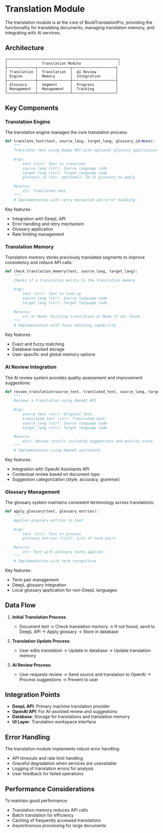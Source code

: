 # Translation Module

The translation module is at the core of BookTranslationPro, providing the functionality for translating documents, managing translation memory, and integrating with AI services.

## Architecture

```
┌───────────────────────────────────────────────────┐
│                Translation Module                 │
├─────────────┬───────────────┬────────────────────┤
│ Translation │  Translation  │  AI Review         │
│ Engine      │  Memory       │  Integration       │
├─────────────┼───────────────┼────────────────────┤
│ Glossary    │  Segment      │  Progress          │
│ Management  │  Management   │  Tracking          │
└─────────────┴───────────────┴────────────────────┘
```

## Key Components

### Translation Engine

The translation engine manages the core translation process:

```python
def translate_text(text, source_lang, target_lang, glossary_id=None):
    """
    Translates text using DeepL API with optional glossary application
    
    Args:
        text (str): Text to translate
        source_lang (str): Source language code
        target_lang (str): Target language code
        glossary_id (str, optional): ID of glossary to apply
        
    Returns:
        str: Translated text
    """
    # Implementation with retry mechanism and error handling
```

Key features:
- Integration with DeepL API
- Error handling and retry mechanism
- Glossary application
- Rate limiting management

### Translation Memory

Translation memory stores previously translated segments to improve consistency and reduce API calls:

```python
def check_translation_memory(text, source_lang, target_lang):
    """
    Checks if a translation exists in the translation memory
    
    Args:
        text (str): Text to look up
        source_lang (str): Source language code
        target_lang (str): Target language code
        
    Returns:
        str or None: Existing translation or None if not found
    """
    # Implementation with fuzzy matching capability
```

Key features:
- Exact and fuzzy matching
- Database-backed storage
- User-specific and global memory options

### AI Review Integration

The AI review system provides quality assessment and improvement suggestions:

```python
def review_translation(source_text, translated_text, source_lang, target_lang):
    """
    Reviews a translation using OpenAI API
    
    Args:
        source_text (str): Original text
        translated_text (str): Translated text
        source_lang (str): Source language code
        target_lang (str): Target language code
        
    Returns:
        dict: Review results including suggestions and quality score
    """
    # Implementation using OpenAI assistants
```

Key features:
- Integration with OpenAI Assistants API
- Contextual review based on document type
- Suggestion categorization (style, accuracy, grammar)

### Glossary Management

The glossary system maintains consistent terminology across translations:

```python
def apply_glossary(text, glossary_entries):
    """
    Applies glossary entries to text
    
    Args:
        text (str): Text to process
        glossary_entries (list): List of term pairs
        
    Returns:
        str: Text with glossary terms applied
    """
    # Implementation with term recognition
```

Key features:
- Term pair management
- DeepL glossary integration
- Local glossary application for non-DeepL languages

## Data Flow

1. **Initial Translation Process**:
   - Document text → Check translation memory → If not found, send to DeepL API → Apply glossary → Store in database

2. **Translation Update Process**:
   - User edits translation → Update in database → Update translation memory

3. **AI Review Process**:
   - User requests review → Send source and translation to OpenAI → Process suggestions → Present to user

## Integration Points

- **DeepL API**: Primary machine translation provider
- **OpenAI API**: For AI-assisted review and suggestions
- **Database**: Storage for translations and translation memory
- **UI Layer**: Translation workspace interface

## Error Handling

The translation module implements robust error handling:

- API timeouts and rate limit handling
- Graceful degradation when services are unavailable
- Logging of translation errors for analysis
- User feedback for failed operations

## Performance Considerations

To maintain good performance:

- Translation memory reduces API calls
- Batch translation for efficiency
- Caching of frequently accessed translations
- Asynchronous processing for large documents